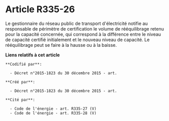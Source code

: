 # Article R335-26

Le gestionnaire du réseau public de transport d'électricité notifie au responsable de périmètre de certification le volume de
rééquilibrage retenu pour la capacité concernée, qui correspond à la différence entre le niveau de capacité certifié
initialement et le nouveau niveau de capacité. Le rééquilibrage peut se faire à la hausse ou à la baisse.

**Liens relatifs à cet article**

	**Codifié par**:

	  - Décret n°2015-1823 du 30 décembre 2015 - art.

	**Créé par**:

	  - Décret n°2015-1823 du 30 décembre 2015 - art.

	**Cité par**:

	  - Code de l'énergie - art. R335-27 (V)
	  - Code de l'énergie - art. R335-28 (V)
